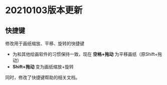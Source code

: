 # 20210103版本更新

## 快捷键

修改用于画纸缩放、平移、旋转的快捷键

* 为和其他绘画软件的习惯保持一致，现在 **空格+拖动** 为平移画纸（原Shift+拖动）
* **Shift+拖动** 变为画纸缩放+旋转

同时，修改了快捷键帮助的相关文档。